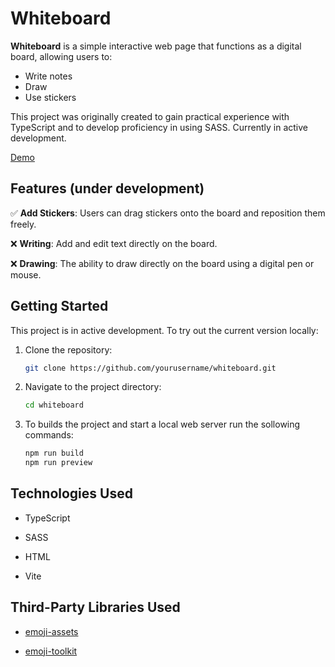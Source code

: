 # Whiteboard

**Whiteboard** is a simple interactive web page that functions as a digital board, allowing users to:
- Write notes
- Draw
- Use stickers

This project was originally created to gain practical experience with TypeScript and to develop proficiency in using SASS. Currently in active development.

[Demo](https://bt-diana.github.io/whiteboard)

## Features (under development)

:white_check_mark: **Add Stickers**: Users can drag stickers onto the board and reposition them freely.

:x: **Writing**: Add and edit text directly on the board.

:x: **Drawing**: The ability to draw directly on the board using a digital pen or mouse.


## Getting Started

This project is in active development. To try out the current version locally:

1. Clone the repository:
   ```bash
   git clone https://github.com/yourusername/whiteboard.git
   ```
2. Navigate to the project directory:
   ```bash
   cd whiteboard
   ```
3. To builds the project and start a local web server run the sollowing commands:
   ```bash
   npm run build
   npm run preview
   ```

## Technologies Used

- TypeScript

- SASS

- HTML

- Vite

## Third-Party Libraries Used

- [emoji-assets](https://github.com/joypixels/emoji-assets.git)

- [emoji-toolkit](https://github.com/joypixels/emoji-toolkit.git)
